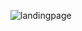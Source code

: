 ![landingpage](https://user-images.githubusercontent.com/75623284/129113654-31d922a7-fb45-4e72-b4a2-b4826c4a7167.png)

